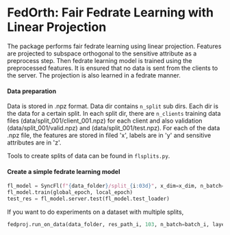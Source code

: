 # FedOrth: Fair Fedrate Learning with Linear Projection

The package performs fair fedrate learning using linear projection. Features are projected to subspace orthogonal to the sensitive attribute as a preprocess step.
Then fedrate learning model is trained using the preprocessed features. It is ensured that no data is sent from the clients to the server. The projection is also learned in a fedrate manner.

#### Data preparation

Data is stored in .npz format. Data dir contains `n_split` sub dirs. Each dir is the data for a certain split. In each split dir, there are `n_clients` training data files (data/split_001/client_001.npz) for each client and also validation (data/split_001/valid.npz) and (data/split_001/test.npz). For each of the data .npz file, the features are stored in filed 'x', labels are in 'y' and sensitive attributes are in 'z'.

Tools to create splits of data can be found in `flsplits.py`.

#### Create a simple fedrate learning model

```python
fl_model = SyncFl(f"{data_folder}/split_{i:03d}", x_dim=x_dim, n_batch=n_batch, layers=layers, alpha_proj=alpha_proj, decay=decay, mp=False)
fl_model.train(global_epoch, local_epoch)
test_res = fl_model.server.test(fl_model.test_loader)
```

If you want to do experiments on a dataset with multiple splits,

```python
fedproj.run_on_data(data_folder, res_path_i, 103, n_batch=batch_i, layers=layers_i, n_alpha=2, global_epoch=global_epoch_i, local_epoch=local_epoch_i, decay=decay_i)
```